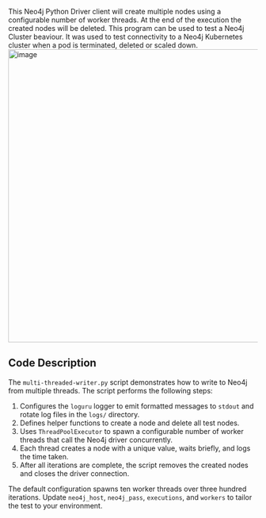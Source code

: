 This Neo4j Python Driver client will create multiple nodes using a configurable number of worker threads. At the end of the execution the created nodes will be deleted.
This program can be used to test a Neo4j Cluster beaviour. It was used to test connectivity to a Neo4j Kubernetes cluster when a pod is terminated, deleted or scaled down.
<img width="591" alt="image" src="https://github.com/mbabari/neo4j-py-multithreaded-writer/assets/21334212/027e144a-795b-4ec0-b250-a6b52e71ae41">

## Code Description

The `multi-threaded-writer.py` script demonstrates how to write to Neo4j from
multiple threads. The script performs the following steps:

1. Configures the `loguru` logger to emit formatted messages to `stdout` and
   rotate log files in the `logs/` directory.
2. Defines helper functions to create a node and delete all test nodes.
3. Uses `ThreadPoolExecutor` to spawn a configurable number of worker threads
   that call the Neo4j driver concurrently.
4. Each thread creates a node with a unique value, waits briefly, and logs the
   time taken.
5. After all iterations are complete, the script removes the created nodes and
   closes the driver connection.

The default configuration spawns ten worker threads over three hundred
iterations. Update `neo4j_host`, `neo4j_pass`, `executions`, and `workers` to
tailor the test to your environment.
